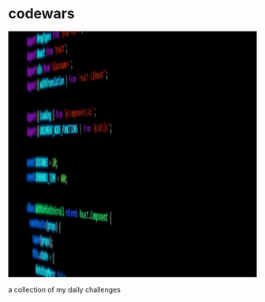 # codewars

<img src=https://github.com/lizx-i/codewars/blob/main/CW.gif height=500px>

a collection of my daily challenges
